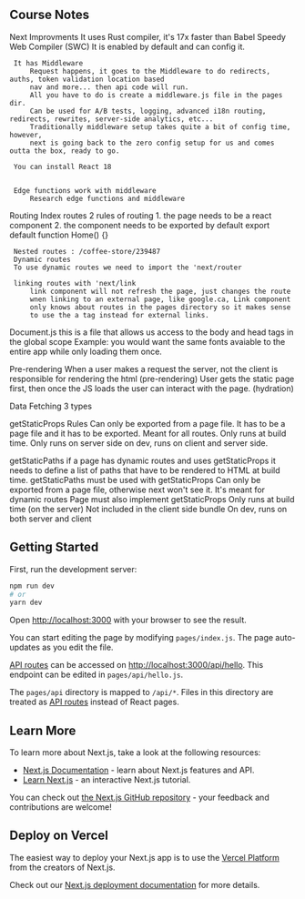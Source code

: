 ## Course Notes

Next Improvments
	 It uses Rust compiler, it's 17x faster than Babel
	 Speedy Web Compiler (SWC)
	 It is enabled by default and can config it.

	 It has Middleware
		 Request happens, it goes to the Middleware to do redirects, auths, token validation location based
		 nav and more... then api code will run.
		 All you have to do is create a middleware.js file in the pages dir.
		 Can be used for A/B tests, logging, advanced i18n routing, redirects, rewrites, server-side analytics, etc...
		 Traditionally middleware setup takes quite a bit of config time, however,
		 next is going back to the zero config setup for us and comes outta the box, ready to go.

	 You can install React 18


	 Edge functions work with middleware
		 Research edge functions and middleware

Routing
	 Index routes
	 2 rules of routing
		 1. the page needs to be a react component
		 2. the component needs to be exported by default
			 export default function Home() {}

	 Nested routes : /coffee-store/239487
	 Dynamic routes 
	 To use dynamic routes we need to import the 'next/router

	 linking routes with 'next/link
		 link component will not refresh the page, just changes the route
		 wnen linking to an external page, like google.ca, Link component
		 only knows about routes in the pages directory so it makes sense
		 to use the a tag instead for external links.

Document.js 
	 this is a file that allows us access to the body and head tags in the global scope
	 Example: you would want the same fonts avaiable to the entire app while 
	 only loading them once.

Pre-rendering
	 When a user makes a request the server, not the client is responsible for rendering the html (pre-rendering)
	 User gets the static page first, then once the JS loads the user can interact with the page. (hydration)

Data Fetching
	 3 types
	 

getStaticProps Rules
	 Can only be exported from a page file.
		 It has to be a page file and it has to be exported.
	 Meant for all routes.
	 Only runs at build time.
	 Only runs on server side
	 on dev, runs on client and server side.

getStaticPaths
	 if a page has dynamic routes and uses getStaticProps it needs to define a list of paths that have to be rendered to HTML
	 at build time.
	 getStaticPaths must be used with getStaticProps
	 Can only be exported from a page file, otherwise next won't see it.
	 It's meant for dynamic routes
	 Page must also implement getStaticProps
	 Only runs at build time (on the server)
	 Not included in the client side bundle
	 On dev, runs on both server and client

## Getting Started

First, run the development server:

```bash
npm run dev
# or
yarn dev
```

Open [http://localhost:3000](http://localhost:3000) with your browser to see the result.

You can start editing the page by modifying `pages/index.js`. The page auto-updates as you edit the file.

[API routes](https://nextjs.org/docs/api-routes/introduction) can be accessed on [http://localhost:3000/api/hello](http://localhost:3000/api/hello). This endpoint can be edited in `pages/api/hello.js`.

The `pages/api` directory is mapped to `/api/*`. Files in this directory are treated as [API routes](https://nextjs.org/docs/api-routes/introduction) instead of React pages.

## Learn More

To learn more about Next.js, take a look at the following resources:

- [Next.js Documentation](https://nextjs.org/docs) - learn about Next.js features and API.
- [Learn Next.js](https://nextjs.org/learn) - an interactive Next.js tutorial.

You can check out [the Next.js GitHub repository](https://github.com/vercel/next.js/) - your feedback and contributions are welcome!

## Deploy on Vercel

The easiest way to deploy your Next.js app is to use the [Vercel Platform](https://vercel.com/new?utm_medium=default-template&filter=next.js&utm_source=create-next-app&utm_campaign=create-next-app-readme) from the creators of Next.js.

Check out our [Next.js deployment documentation](https://nextjs.org/docs/deployment) for more details.
